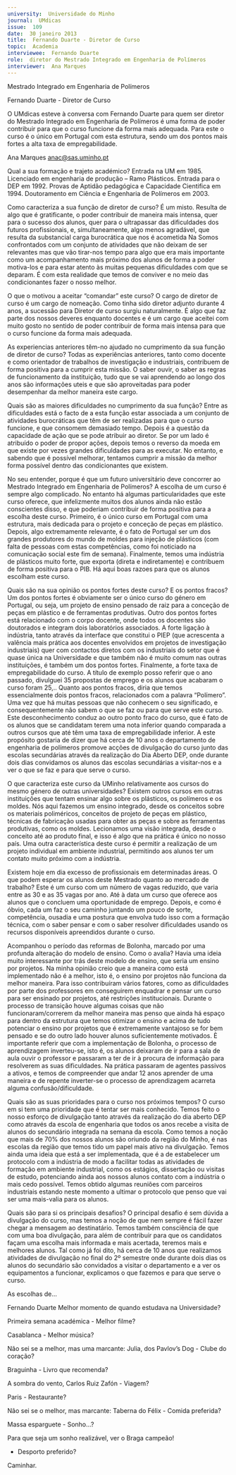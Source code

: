 ```yaml
---
university:  Universidade do Minho
journal:  UMdicas
issue:  109
date:  30 janeiro 2013
title:  Fernando Duarte - Diretor de Curso
topic:  Academia
interviewee:  Fernando Duarte
role:  diretor do Mestrado Integrado em Engenharia de Polímeros
interviewer:  Ana Marques
---
```

 

 Mestrado Integrado em Engenharia de Polímeros 

 Fernando Duarte - Diretor de Curso  

 O UMdicas esteve à conversa com Fernando Duarte para quem ser diretor do Mestrado Integrado em Engenharia de Polímeros é uma forma de poder contribuir para que o curso funcione da forma mais adequada. Para este o curso é o único em Portugal com esta estrutura, sendo um dos pontos mais fortes a alta taxa de empregabilidade.  

 Ana Marques  anac@sas.uminho.pt  

 Qual a sua formação e trajeto académico?  Entrada na UM em 1985. Licenciado em engenharia de produção – Ramo Plásticos. Entrada para o DEP em 1992. Provas de Aptidão pedagógica e Capacidade Cientifica em 1994. Doutoramento em Ciência e Engenharia de Polímeros em 2003.  

 Como caracteriza a sua função de diretor de curso?  É um misto. Resulta de algo que é gratificante, o poder contribuir de maneira mais intensa, quer para o sucesso dos alunos, quer para o ultrapassar das dificuldades dos futuros profissionais, e, simultaneamente, algo menos agradável, que resulta da substancial carga burocrática que nos é acometida Na Somos confrontados com um conjunto de atividades que não deixam de ser relevantes mas que vão tirar-nos tempo para algo que era mais importante como um acompanhamento mais próximo dos alunos de forma a poder motiva-los e para estar atento às muitas pequenas dificuldades com que se deparam. É com esta realidade que temos de conviver e no meio das condicionantes fazer o nosso melhor.  

 O que o motivou a aceitar “comandar” este curso?  O cargo de diretor de curso é um cargo de nomeação. Como tinha sido diretor adjunto durante 4 anos, a sucessão para Diretor de curso surgiu naturalmente. É algo que faz parte dos nossos deveres enquanto docentes e é um cargo que aceitei com muito gosto no sentido de poder contribuir de forma mais intensa para que o curso funcione da forma mais adequada.  

 As experiencias anteriores têm-no ajudado no cumprimento da sua função de diretor de curso?  Todas as experiências anteriores, tanto como docente e como orientador de trabalhos de investigação e industriais, contribuem de forma positiva para a cumprir esta missão. O saber ouvir, o saber as regras de funcionamento da instituição, tudo que se vai aprendendo ao longo dos anos são informações uteis e que são aproveitadas para poder desempenhar da melhor maneira este cargo.  

 Quais são as maiores dificuldades no cumprimento da sua função?  Entre as dificuldades está o facto de a esta função estar associada a um conjunto de atividades burocráticas que têm de ser realizadas para que o curso funcione, e que consomem demasiado tempo. Depois é a questão da capacidade de ação que se pode atribuir ao diretor. Se por um lado é atribuído o poder de propor ações, depois temos o reverso da moeda em que existe por vezes grandes dificuldades para as executar. No entanto, e sabendo que é possível melhorar, tentamos cumprir a missão da melhor forma possível dentro das condicionantes que existem.  

 No seu entender, porque é que um futuro universitário deve concorrer ao Mestrado Integrado em Engenharia de Polímeros?  A escolha de um curso é sempre algo complicado. No entanto há algumas particularidades que este curso oferece, que infelizmente muitos dos alunos ainda não estão conscientes disso, e que poderiam contribuir de forma positiva para a escolha deste curso. Primeiro, é o único curso em Portugal com uma estrutura, mais dedicada para o projeto e conceção de peças em plástico. Depois, algo extremamente relevante, é o fato de Portugal ser um dos grandes produtores do mundo de moldes para injeção de plásticos (com falta de pessoas com estas competências, como foi noticiado na comunicação social este fim de semana). Finalmente, temos uma indústria de plásticos muito forte, que exporta (direta e indiretamente) e contribuem de forma positiva para o PIB. Há aqui boas razoes para que os alunos escolham este curso.  

 Quais são na sua opinião os pontos fortes deste curso? E os pontos fracos?  Um dos pontos fortes é obviamente ser o único curso do género em Portugal, ou seja, um projeto de ensino pensado de raiz para a conceção de peças em plástico e de ferramentas produtivas. Outro dos pontos fortes está relacionado com o corpo docente, onde todos os docentes são doutorados e integram dois laboratórios associados. A forte ligação à indústria, tanto através da interface que constitui o PIEP (que acrescenta a valência mais prática aos docentes envolvidos em projetos de investigação industriais) quer com contactos diretos com os industriais do setor que é quase única na Universidade e que também não é muito comum nas outras instituições, é também um dos pontos fortes. Finalmente, a forte taxa de empregabilidade do curso. A título de exemplo posso referir que o ano passado, divulguei 35 propostas de emprego e os alunos que acabaram o curso foram 25,.. Quanto aos pontos fracos, diria que temos essencialmente dois pontos fracos, relacionados com a palavra “Polímero”. Uma vez que há muitas pessoas que não conhecem o seu significado, e consequentemente não sabem o que se faz ou para que serve este curso. Este desconhecimento conduz ao outro ponto fraco do curso, que é fato de os alunos que se candidatam terem uma nota inferior quando comparada a outros cursos que até têm uma taxa de empregabilidade inferior. A este propósito gostaria de dizer que há cerca de 10 anos o departamento de engenharia de polímeros promove acções de divulgação do curso junto das escolas secundárias através da realização do Dia Aberto DEP, onde durante dois dias convidamos os alunos das escolas secundárias a visitar-nos e a ver o que se faz e para que serve o curso.  

 O que caracteriza este curso da UMinho relativamente aos cursos do mesmo género de outras universidades?  Existem outros cursos em outras instituições que tentam ensinar algo sobre os plásticos, os polímeros e os moldes. Nós aqui fazemos um ensino integrado, desde os conceitos sobre os materiais poliméricos, conceitos de projeto de peças em plástico, técnicas de fabricação usadas para obter as peças e sobre as ferramentas produtivas, como os moldes. Lecionamos uma visão integrada, desde o conceito até ao produto final, e isso é algo que na prática é único no nosso país. Uma outra característica deste curso é permitir a realização de um projeto individual em ambiente industrial, permitindo aos alunos ter um contato muito próximo com a indústria.  

 Existem hoje em dia excesso de profissionais em determinadas áreas. O que podem esperar os alunos deste Mestrado quanto ao mercado de trabalho?  Este é um curso com um número de vagas reduzido, que varia entre as 30 e as 35 vagas por ano. Até à data um curso que oferece aos alunos que o concluem uma oportunidade de emprego. Depois, e como é óbvio, cada um faz o seu caminho juntando um pouco de sorte, competência, ousadia e uma postura que envolva tudo isso com a formação técnica, com o saber pensar e com o saber resolver dificuldades usando os recursos disponíveis apreendidos durante o curso.  

 Acompanhou o período das reformas de Bolonha, marcado por uma profunda alteração do modelo de ensino. Como o avalia?  Havia uma ideia muito interessante por trás deste modelo de ensino, que seria um ensino por projetos. Na minha opinião creio que a maneira como está implementado não é a melhor, isto é, o ensino por projetos não funciona da melhor maneira. Para isso contribuíram vários fatores, como as dificuldades por parte dos professores em conseguirem enquadrar e pensar um curso para ser ensinado por projetos, até restrições institucionais. Durante o processo de transição houve algumas coisas que não funcionaram/correrem da melhor maneira mas penso que ainda há espaço para dentro da estrutura que temos otimizar o ensino e acima de tudo potenciar o ensino por projetos que é extremamente vantajoso se for bem pensado e se do outro lado houver alunos suficientemente motivados. È importante referir que com a implementação de Bolonha, o processo de aprendizagem inverteu-se, isto é, os alunos deixaram de ir para a sala de aula ouvir o professor e passaram a ter de ir à procura de informação para resolverem as suas dificuldades. Na prática passaram de agentes passivos a ativos, e temos de compreender que andar 12 anos aprender de uma maneira e de repente inverter-se o processo de aprendizagem acarreta alguma confusão/dificuldade.  

 Quais são as suas prioridades para o curso nos próximos tempos?  O curso em si tem uma prioridade que é tentar ser mais conhecido. Temos feito o nosso esforço de divulgação tanto através da realização do dia aberto DEP como através da escola de engenharia que todos os anos recebe a visita de alunos do secundário integrada na semana da escola. Como temos a noção que mais de 70% dos nossos alunos são oriundo da região do Minho, é nas escolas da região que temos tido um papel mais ativo na divulgação. Temos ainda uma ideia que está a ser implementada, que é a de estabelecer um protocolo com a indústria de modo a facilitar todas as atividades de formação em ambiente industrial, como os estágios, dissertação ou visitas de estudo, potenciando ainda aos nossos alunos contato com a indústria o mais cedo possível. Temos obtido algumas reuniões com parceiros industriais estando neste momento a ultimar o protocolo que penso que vai ser uma mais-valia para os alunos.  

 Quais são para si os principais desafios?  O principal desafio é sem dúvida a divulgação do curso, mas temos a noção de que nem sempre é fácil fazer chegar a mensagem ao destinatário. Temos também consciência de que com uma boa divulgação, para além de contribuir para que os candidatos façam uma escolha mais informada e mais acertada, teremos mais e melhores alunos. Tal como já foi dito, há cerca de 10 anos que realizamos atividades de divulgação no final do 2º semestre onde durante dois dias os alunos do secundário são convidados a visitar o departamento e a ver os equipamentos a funcionar, explicamos o que fazemos e para que serve o curso.

 

 As escolhas de...

 

 Fernando Duarte Melhor momento de quando estudava na Universidade?

 Primeira semana académica - Melhor filme?

 Casablanca - Melhor música?

 Não sei se a melhor, mas uma marcante: Julia, dos Pavlov’s Dog - Clube do coração?

 Braguinha - Livro que recomenda?

 A sombra do vento, Carlos Ruiz Zafón - Viagem?

 Paris - Restaurante?

 Não sei se o melhor, mas marcante: Taberna do Félix - Comida preferida?

 Massa esparguete - Sonho…?

 Para que seja um sonho realizável, ver o Braga campeão!

 - Desporto preferido?

 Caminhar.

 


